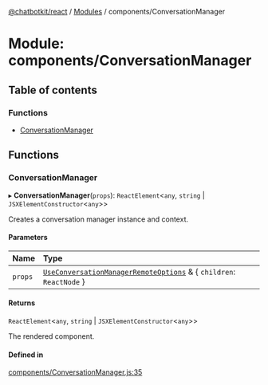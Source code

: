 [@chatbotkit/react](../README.md) / [Modules](../modules.md) / components/ConversationManager

# Module: components/ConversationManager

## Table of contents

### Functions

- [ConversationManager](components_ConversationManager.md#conversationmanager)

## Functions

### ConversationManager

▸ **ConversationManager**(`props`): `ReactElement`\<`any`, `string` \| `JSXElementConstructor`\<`any`\>\>

Creates a conversation manager instance and context.

#### Parameters

| Name | Type |
| :------ | :------ |
| `props` | [`UseConversationManagerRemoteOptions`](hooks_useConversationManager.md#useconversationmanagerremoteoptions) & \{ `children`: `ReactNode`  } |

#### Returns

`ReactElement`\<`any`, `string` \| `JSXElementConstructor`\<`any`\>\>

The rendered component.

#### Defined in

[components/ConversationManager.js:35](https://github.com/chatbotkit/node-sdk/blob/main/packages/react/src/components/ConversationManager.js#L35)
